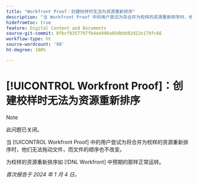 ```yaml
---
title: "Workfront Proof：创建校样时无法为资源重新排序"
description: "当 Workfront Proof 中的用户尝试为将合并为校样的资源重新排序时，他们无法拖动文件，而文件的顺序也不改变。"
hidefromtoc: true
feature: Digital Content and Documents
source-git-commit: 8fbcf0357797fb4ed490a95dbbb92d22e179fc66
workflow-type: ht
source-wordcount: '98'
ht-degree: 100%

---
```



# [!UICONTROL Workfront Proof]：创建校样时无法为资源重新排序

>[!NOTE]
>
>此问题已关闭。

当 [!UICONTROL Workfront Proof] 中的用户尝试为将合并为校样的资源重新排序时，他们无法拖动文件，而文件的顺序也不改变。

为校样的资源重新排序如 [!DNL Workfront] 中预期的那样正常运转。

_首次报告于 2024 年 1 月 4 日。_
